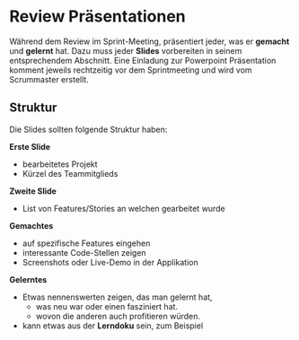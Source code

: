 # Review Präsentationen

Während dem Review im Sprint-Meeting, präsentiert jeder, was er **gemacht** und **gelernt** hat. Dazu muss jeder **Slides** vorbereiten in seinem entsprechendem Abschnitt. Eine Einladung zur Powerpoint Präsentation komment jeweils rechtzeitig vor dem Sprintmeeting und wird vom Scrummaster erstellt.

## Struktur
Die Slides sollten folgende Struktur haben:

**Erste Slide**
- bearbeitetes Projekt
- Kürzel des Teammitglieds

**Zweite Slide**
- List von Features/Stories an welchen gearbeitet wurde

**Gemachtes**
- auf spezifische Features eingehen
- interessante Code-Stellen zeigen
- Screenshots oder Live-Demo in der Applikation

**Gelerntes**
- Etwas nennenswerten zeigen, das man gelernt hat,
  - was neu war oder einen fasziniert hat.
  - wovon die anderen auch profitieren würden.
- kann etwas aus der **Lerndoku** sein, zum Beispiel
